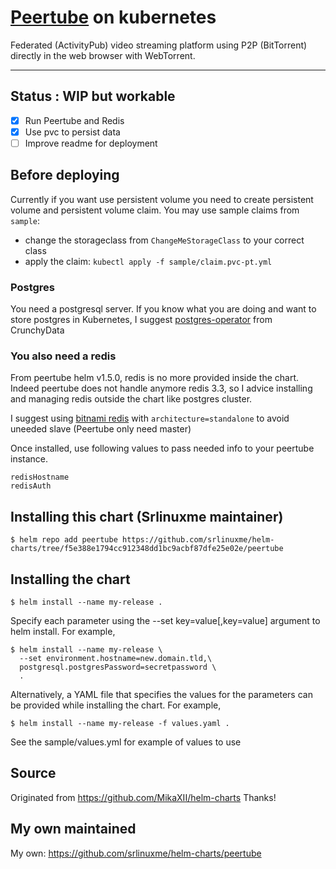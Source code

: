 # [Peertube](https://github.com/Chocobozzz/PeerTube) on kubernetes

Federated (ActivityPub) video streaming platform using P2P (BitTorrent) directly in the web browser with WebTorrent.

---

## Status : WIP but workable

- [x] Run Peertube and Redis
- [x] Use pvc to persist data
- [ ] Improve readme for deployment

## Before deploying

Currently if you want use persistent volume you need to create persistent volume and persistent volume claim. You may use sample claims from `sample`:
 - change the storageclass from `ChangeMeStorageClass` to your correct class
 - apply the claim: `kubectl apply -f sample/claim.pvc-pt.yml`

### Postgres
You need a postgresql server.
If you know what you are doing and want to store postgres in Kubernetes, I suggest [postgres-operator](https://access.crunchydata.com/documentation/postgres-operator/5.1.1/) from CrunchyData

### You also need a redis

From peertube helm v1.5.0, redis is no more provided inside the chart. Indeed peertube does not handle anymore redis 3.3, so I advice installing and managing redis outside the chart like postgres cluster.

I suggest using [bitnami redis](https://github.com/bitnami/charts/tree/master/bitnami/redis) with `architecture=standalone` to avoid uneeded slave (Peertube only need master)

Once installed, use following values to pass needed info to your peertube instance.
```
redisHostname
redisAuth
```
## Installing this chart (Srlinuxme maintainer)
`$ helm repo add peertube https://github.com/srlinuxme/helm-charts/tree/f5e388e1794cc912348dd1bc9acbf87dfe25e02e/peertube`
## Installing the chart

`$ helm install --name my-release .`

Specify each parameter using the --set key=value[,key=value] argument to helm install. For example,

```
$ helm install --name my-release \
  --set environment.hostname=new.domain.tld,\
  postgresql.postgresPassword=secretpassword \
  .
```

Alternatively, a YAML file that specifies the values for the parameters can be provided while installing the chart. For example,

`$ helm install --name my-release -f values.yaml .`

See the sample/values.yml for example of values to use

## Source

Originated from https://github.com/MikaXII/helm-charts
Thanks!

## My own maintained
My own: https://github.com/srlinuxme/helm-charts/peertube
